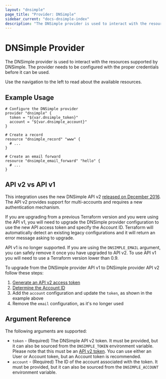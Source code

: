 ```yaml
---
layout: "dnsimple"
page_title: "Provider: DNSimple"
sidebar_current: "docs-dnsimple-index"
description: "The DNSimple provider is used to interact with the resources supported by DNSimple."
---
```


# DNSimple Provider

The DNSimple provider is used to interact with the
resources supported by DNSimple. The provider needs to be configured
with the proper credentials before it can be used.

Use the navigation to the left to read about the available resources.


## Example Usage

```hcl
# Configure the DNSimple provider
provider "dnsimple" {
  token = "${var.dnsimple_token}"
  account = "${var.dnsimple_account}"
}

# Create a record
resource "dnsimple_record" "www" {
  # ...
}

# Create an email forward
resource "dnsimple_email_forward" "hello" {
  # ...
}
```


## API v2 vs API v1

This integration uses the new DNSimple API v2 [released on December 2016](https://blog.dnsimple.com/2016/12/api-v2-stable/). The API v2 provides support for multi-accounts and requires a new authentication mechanism.

If you are upgrading from a previous Terraform version and you were using the API v1, you will need to upgrade the DNSimple provider configuration to use the new API access token and specify the Account ID. Terraform will automatically detect an existing legacy configurations and it will return an error message asking to upgrade.

API v1 is no longer supported. If you are using the `DNSIMPLE_EMAIL` argument, you can safely remove it once you have upgraded to API v2. To use API v1 you will need to use a Terraform version lower than 0.9.

To upgrade from the DNSimple provider API v1 to DNSimple provider API v2 follow these steps:

1. [Generate an API v2 access token](https://support.dnsimple.com/articles/api-access-token/)
1. [Determine the Account ID](https://developer.dnsimple.com/v2/#account-scope)
1. Add the `account` configuration and update the `token`, as shown in the example above
1. Remove the `email` configuration, as it's no longer used


## Argument Reference

The following arguments are supported:

* `token` - (Required) The DNSimple API v2 token. It must be provided, but it can also be sourced from the `DNSIMPLE_TOKEN` environment variable. Please note that this must be an [API v2 token](https://support.dnsimple.com/articles/api-access-token/). You can use either an User or Account token, but an Account token is recommended.
* `account` - (Required) The ID of the account associated with the token. It must be provided, but it can also be sourced from the `DNSIMPLE_ACCOUNT` environment variable.
